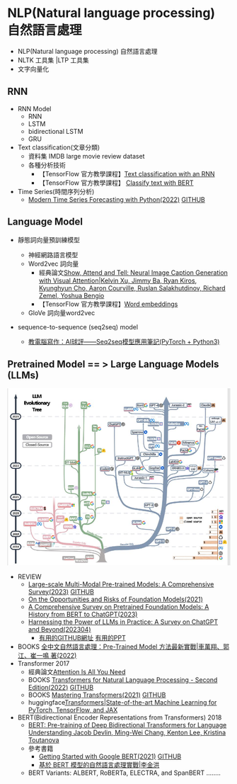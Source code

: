 # NLP(Natural language processing) 自然語言處理 
- NLP(Natural language processing) 自然語言處理
- NLTK 工具集 |LTP 工具集
- 文字向量化

## RNN
- RNN Model
  - RNN
  - LSTM
  - bidirectional LSTM
  - GRU
- Text classification(文章分類)
  - 資料集
    IMDB large movie review dataset
  - 各種分析技術
    - 【TensorFlow 官方教學課程】[Text classification with an RNN](https://www.tensorflow.org/text/tutorials/text_classification_rnn)
    - 【TensorFlow 官方教學課程】 [Classify text with BERT](https://www.tensorflow.org/text/tutorials/classify_text_with_bert)
- Time Series(時間序列分析)
  - [Modern Time Series Forecasting with Python(2022)](https://www.packtpub.com/product/modern-time-series-forecasting-with-python/9781803246802) [GITHUB](https://github.com/PacktPublishing/Modern-Time-Series-Forecasting-with-Python)

## Language Model
- 靜態詞向量預訓練模型
  - 神經網路語言模型
  - Word2vec 詞向量
    - 經典論文[Show, Attend and Tell: Neural Image Caption Generation with Visual Attention|Kelvin Xu, Jimmy Ba, Ryan Kiros, Kyunghyun Cho, Aaron Courville, Ruslan Salakhutdinov, Richard Zemel, Yoshua Bengio](https://arxiv.org/abs/1502.03044)
    - 【TensorFlow 官方教學課程】[Word embeddings](https://www.tensorflow.org/text/guide/word_embeddings)
  - GloVe 詞向量word2vec

- sequence-to-sequence (seq2seq) model
  - [教電腦寫作：AI球評——Seq2seq模型應用筆記(PyTorch + Python3)](https://gau820827.medium.com/%E6%95%99%E9%9B%BB%E8%85%A6%E5%AF%AB%E4%BD%9C-ai%E7%90%83%E8%A9%95-seq2seq%E6%A8%A1%E5%9E%8B%E6%87%89%E7%94%A8%E7%AD%86%E8%A8%98-pytorch-python3-31e853573dd0) 

## Pretrained Model == > Large Language Models (LLMs)
![LLMhistory.JPG](./LLMhistory.JPG)
- REVIEW
  - [Large-scale Multi-Modal Pre-trained Models: A Comprehensive Survey(2023)](https://arxiv.org/abs/2302.10035) [GITHUB](https://github.com/wangxiao5791509/MultiModal_BigModels_Survey)
  - [On the Opportunities and Risks of Foundation Models(2021)](https://arxiv.org/abs/2108.07258)
  - [A Comprehensive Survey on Pretrained Foundation Models: A History from BERT to ChatGPT(2023)](https://arxiv.org/abs/2302.09419)
  - [Harnessing the Power of LLMs in Practice: A Survey on ChatGPT and Beyond(202304)](https://arxiv.org/abs/2304.13712) 
    - [有用的GITHUB網址](https://github.com/Mooler0410/LLMsPracticalGuide)  [有用的PPT](https://github.com/Mooler0410/LLMsPracticalGuide/blob/main/source/figure_gif.pptx)
- BOOKS [全中文自然語言處理：Pre-Trained Model 方法最新實戰|車萬翔、郭江、崔一鳴 著(2022)](https://www.tenlong.com.tw/products/9789860776942?list_name=srh)
- Transformer 2017
  - 經典論文[Attention Is All You Need](https://arxiv.org/abs/1706.03762)
  - BOOKS [Transformers for Natural Language Processing - Second Edition(2022)](https://www.packtpub.com/product/transformers-for-natural-language-processing-second-edition/9781803247335) [GITHUB](https://github.com/Denis2054/Transformers-for-NLP-2nd-Edition)
  - BOOKS [Mastering Transformers(2021)](https://www.packtpub.com/product/mastering-transformers/9781801077651) [GITHUB](https://github.com/PacktPublishing/Mastering-Transformers)
  - huggingface[Transformers|State-of-the-art Machine Learning for PyTorch, TensorFlow, and JAX](https://huggingface.co/docs/transformers/index)
- BERT(Bidirectional Encoder Representations from Transformers) 2018
  - [BERT: Pre-training of Deep Bidirectional Transformers for Language Understanding Jacob Devlin, Ming-Wei Chang, Kenton Lee, Kristina Toutanova](https://arxiv.org/abs/1810.04805)
  - 參考書籍
    - [Getting Started with Google BERT(2021)](https://www.packtpub.com/product/getting-started-with-google-bert/9781838821593)  [GITHUB](https://github.com/PacktPublishing/Getting-Started-with-Google-BERT)
    - [基於 BERT 模型的自然語言處理實戰|李金洪](https://www.tenlong.com.tw/products/9787121414084?list_name=sp)
  - BERT Variants: ALBERT, RoBERTa, ELECTRA, and SpanBERT ........

  
